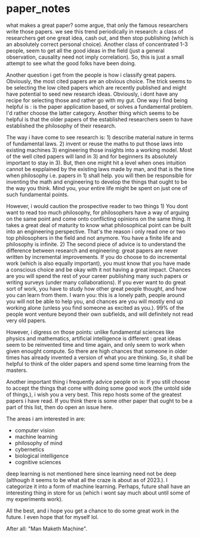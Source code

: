 # paper_notes


what makes a great paper? some argue, that only the famous researchers write those papers. we see this trend periodically in research: a class of researchers get one great idea, cash out, and then stop publishing (which is an absolutely correct personal choice). Another class of concentrated 1-3 people, seem to get all the good ideas in the field (just a general observation, causality need not imply correlation). So, this is just a small attempt to see what the good folks have been doing. 

Another question i get from the people is how i classify great papers. Obviously, the most cited papers are an obvious choice. The trick seems to be selecting the low cited papers which are recently published and might have potential to seed new research ideas. Obviously, i dont have any recipe for selecting those and rather go with my gut. One way i find being helpful is : is the paper application based, or solves a fundamental problem. I'd rather choose the latter category. Another thing which seems to be helpful is that the older papers of the established researchers seem to have established the philosophy of their research. 

The way i have come to see research is: 1) describe material nature in terms of fundamental laws. 2) invent or reuse the maths to put those laws into existing machines 3) engineering those insights into a working model. Most of the well cited papers will land in 3) and for beginners its absolutely important to stay in 3). But, then one might hit a level when ones intuition cannot be expplained by the existing laws made by man, and that is the time when philosophy i.e. papers in 1) shall help. you will then be responsible for inventing the math and engineering to develop the things that ought to be the way you think. Mind you, your entire life might be spent on just one of such fundamental points. 

However, i would caution the prospective reader to two things 1) You dont want to read too much philosophy, for philosophers have a way of arguing on the same point and come onto conflicting opinions on the same thing. It takes a great deal of maturity to know what philosophical point can be built into an engineering perspective. That's the reason i only read one or two top philosophers in the field and not anymore. You have a finite life and philosophy is infinite. 2) The second piece of advice is to understand the difference between research and engineering: great papers are never written by incremental improvements. If you do choose to do incremental work (which is also equally important), you must know that you have made a conscious choice and be okay with it not having a great impact. Chances are you will spend the rest of your career publishing many such papers or writing surveys (under many collaborations). If you ever want to do great sort of work, you have to study how other great people thought, and how you can learn from them. I warn you: this is a lonely path, people around you will not be able to help you, and chances are you will mostly end up working alone (unless you find someone as excited as you.). 99% of the people wont venture beyond their own subfields, and will definitely not read very old papers. 

However, i digress on those points: unlike fundamental sciences like physics and mathematics, artificial intelligence is different : great ideas seem to be reinvented time and time again, and only seem to work when given enought compute. So there are high chances that someone in older times has already invented a version of what you are thinking. So, it shall be helpful to think of the older papers and spend some time learning from the masters. 


Another important thing i frequently advice people on is: 
If you still choose to accept the things that come with doing some good work (the untold side of things,), i wish you a very best. This repo hosts some of the greatest papers i have read. If you think there is some other paper that ought to be a part of this list, then do open an issue here. 


The areas i am interested in are:
- computer vision 
- machine learning 
- philosophy of mind 
- cybernetics 
- biological intelligence 
- cognitive sciences 

deep learning is not mentioned here since learning need not be deep (although it seems to be what all the craze is about as of 2023.). I categorize it into a form of machine learning. Perhaps, future shall have an interesting thing in store for us (which i wont say much about until some of my experiments work). 

All the best, and i hope you get a chance to do some great work in the future. I even hope that for myself lol. 

After all: "Man Maketh Machine".
